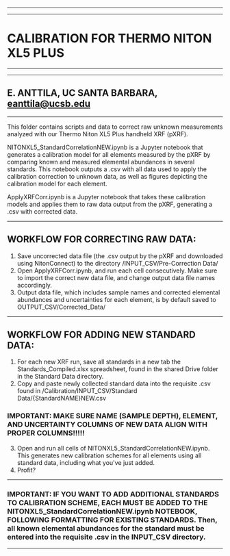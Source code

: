 * * *
* * *
# CALIBRATION FOR THERMO NITON XL5 PLUS
* * *
* * *
## E. ANTTILA, UC SANTA BARBARA, eanttila@ucsb.edu
* * *

This folder contains scripts and data to correct raw unknown measurements analyzed with our Thermo Niton XL5 Plus handheld XRF (pXRF).

NITONXL5_StandardCorrelationNEW.ipynb is a Jupyter notebook that generates a calibration model for all elements measured by the pXRF by comparing known and measured elemental abundances in several standards.
This notebook outputs a .csv with all data used to apply the calibration correction to unknown data, as well as figures depicting the calibration model for each element.

ApplyXRFCorr.ipynb is a Jupyter notebook that takes these calibration models and applies them to raw data output from the pXRF, generating a .csv with corrected data.

* * *
## WORKFLOW FOR CORRECTING RAW DATA:

1. Save uncorrected data file (the .csv output by the pXRF and downloaded using NitonConnect) to the directory /INPUT_CSV/Pre-Correction Data/
2. Open ApplyXRFCorr.ipynb, and run each cell consecutively. Make sure to import the correct new data file, and change output data file names accordingly.
3. Output data file, which includes sample names and corrected elemental abundances and uncertainties for each element, is by default saved to OUTPUT_CSV/Corrected_Data/

* * *
## WORKFLOW FOR ADDING NEW STANDARD DATA:

1. For each new XRF run, save all standards in a new tab the Standards_Compiled.xlsx spreadsheet, found in the shared Drive folder in the Standard Data directory.
2. Copy and paste newly collected standard data into the requisite .csv found in /Calibration/INPUT_CSV/Standard Data/{StandardNAME}NEW.csv
### IMPORTANT: MAKE SURE NAME (SAMPLE DEPTH), ELEMENT, AND UNCERTAINTY COLUMNS OF NEW DATA ALIGN WITH PROPER COLUMNS!!!!!
3. Open and run all cells of NITONXL5_StandardCorrelationNEW.ipynb. This generates new calibration schemes for all elements using all standard data, including what you've just added.
4. Profit?

* * *
### IMPORTANT: IF YOU WANT TO ADD ADDITIONAL STANDARDS TO CALIBRATION SCHEME, EACH MUST BE ADDED TO THE NITONXL5_StandardCorrelationNEW.ipynb NOTEBOOK, FOLLOWING FORMATTING FOR EXISTING STANDARDS. Then, all known elemental abundances for the standard must be entered into the requisite .csv in the INPUT_CSV directory.
* * *
